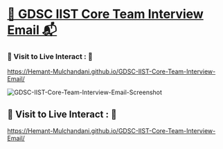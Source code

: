 # [🧮 GDSC IIST Core Team Interview Email 📬](https://hemant-mulchandani.github.io/GDSC-IIST-Core-Team-Interview-Email/)

### 📌 Visit to Live Interact : 🔗

  https://Hemant-Mulchandani.github.io/GDSC-IIST-Core-Team-Interview-Email/
  
  ![GDSC-IIST-Core-Team-Interview-Email-Screenshot](https://user-images.githubusercontent.com/89768465/195813201-6b54fb16-5715-478b-8a9c-958805e3ae0e.png)

  <!---
  ![Mail Capture](Media/GDSC-IIST-Core-Team-Interview-Email-Screenshot.png)
  -->
  
## 📌 Visit to Live Interact : 🔗

  https://Hemant-Mulchandani.github.io/GDSC-IIST-Core-Team-Interview-Email/ 
